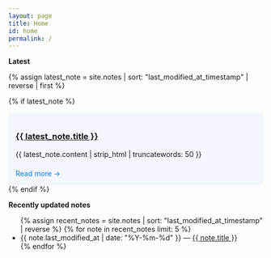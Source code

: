 ```yaml
---
layout: page
title: Home
id: home
permalink: /
---
```


<strong>Latest</strong>

{% assign latest_note = site.notes | sort: "last_modified_at_timestamp" | reverse | first %}

{% if latest_note %}

  <div class="latest-note">
    <h3><a class="internal-link" href="{{ site.baseurl }}{{ latest_note.url }}">{{ latest_note.title }}</a></h3>
    <p>{{ latest_note.content | strip_html | truncatewords: 50 }}</p>
    <a href="{{ site.baseurl }}{{ latest_note.url }}" class="read-more">Read more →</a>
  </div>
{% endif %}

<!--
<p style="padding: 3em 1em; background: #f5f7ff; border-radius: 4px;">
  Take a look at <span style="font-weight: bold">[[Your first note]]</span> to get started on your exploration.
</p>
-->

<strong>Recently updated notes</strong>

<ul>
  {% assign recent_notes = site.notes | sort: "last_modified_at_timestamp" | reverse %}
  {% for note in recent_notes limit: 5 %}
    <li>
      {{ note.last_modified_at | date: "%Y-%m-%d" }} — <a class="internal-link" href="{{ site.baseurl }}{{ note.url }}">{{ note.title }}</a>
    </li>
  {% endfor %}
</ul>

<style>
  .wrapper {
    max-width: 46em;
    margin: 0 auto; /* Centers the content horizontally */
    padding: 0 1em; /* Adds some padding to prevent content from touching the edges */
  }
  .latest-note {
    background: #f5f7ff;
    padding: 1em;
    border-radius: 4px;
    margin-top: 1em;
  }
  .latest-note h2 {
    margin: 0 0 0.5em;
  }
  .read-more {
    display: inline-block;
    margin-top: 0.5em;
    color: #007bff;
    text-decoration: none;
  }
</style>
